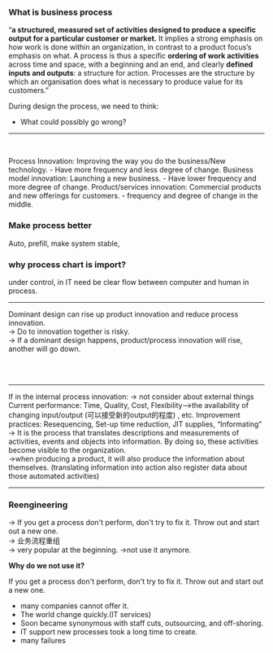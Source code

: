 ### What is business process
“**a structured, measured set of activities designed to produce a specific output for a particular customer or market.** It implies a strong emphasis on how work is done within an organization, in contrast to a product focus’s emphasis on what. A process is thus a specific **ordering of work activities** across time and space, with a beginning and an end, and clearly **defined inputs and outputs**: a structure for action. Processes are the structure by which an organisation does what is necessary to produce value for its customers.” 
<br />

During design the process, we need to think:
* What could possibly go wrong?

<hr>
<br />

Process Innovation: Improving the way you do the business/New technology. - Have more frequency and less degree of change.
Business model innovation: Launching a new business. - Have lower frequency and more degree of change.
Product/services innovation: Commercial products and new offerings for customers. - frequency and degree of change in the middle.
<br />


### Make process better

Auto, prefill, make system stable, 

### why process chart is import?
under control, in IT need be clear flow between computer and human in process. 

<hr>
Dominant design can rise up product innovation and reduce process innovation. <br />
-> Do to innovation together is risky.<br />
-> If a dominant design happens, product/process innovation will rise, another will go down.

<br /><br />
<hr>
If in the internal process innovation: -> not consider about external things
Current performance: Time, Quality, Cost, Flexibility—>the availability of changing input/output (可以接受新的output的程度)
, etc.
Improvement practices: Resequencing, Set-up time reduction, JIT supplies, “Informating” ->  It is the process that translates descriptions and measurements of activities, events and objects into information. By doing so, these activities become visible to the organization.<br /> 
->when producing a product, it will also produce the information about themselves. (translating information into action also register data about those automated activities) <br />


<hr>

### Reengineering 

-> If you get a process don't perform, don't try to fix it. Throw out and start out a new one. <br /> 
-> 业务流程重组  <br /> 
-> very popular at the beginning. ->not use it anymore.<br /> 

**Why do we not use it?**

If you get a process don't perform, don't try to fix it. Throw out and start out a new one. <br />
* many companies cannot offer it.<br />
* The world change quickly.(IT services)<br />
* Soon became synonymous with staff cuts, outsourcing, and off-shoring.<br />
* IT support new processes took a long time to create.<br />
* many failures <br />
